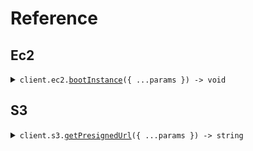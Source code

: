 # Reference

## Ec2

<details><summary><code>client.ec2.<a href="/src/api/resources/ec2/client/Client.ts">bootInstance</a>({ ...params }) -> void</code></summary>
<dl>
<dd>

#### 🔌 Usage

<dl>
<dd>

<dl>
<dd>

```typescript
await client.ec2.bootInstance({
    size: "size",
});
```

</dd>
</dl>
</dd>
</dl>

#### ⚙️ Parameters

<dl>
<dd>

<dl>
<dd>

**request:** `SeedMultiUrlEnvironment.BootInstanceRequest`

</dd>
</dl>

<dl>
<dd>

**requestOptions:** `Ec2.RequestOptions`

</dd>
</dl>
</dd>
</dl>

</dd>
</dl>
</details>

## S3

<details><summary><code>client.s3.<a href="/src/api/resources/s3/client/Client.ts">getPresignedUrl</a>({ ...params }) -> string</code></summary>
<dl>
<dd>

#### 🔌 Usage

<dl>
<dd>

<dl>
<dd>

```typescript
await client.s3.getPresignedUrl({
    s3Key: "s3Key",
});
```

</dd>
</dl>
</dd>
</dl>

#### ⚙️ Parameters

<dl>
<dd>

<dl>
<dd>

**request:** `SeedMultiUrlEnvironment.GetPresignedUrlRequest`

</dd>
</dl>

<dl>
<dd>

**requestOptions:** `S3.RequestOptions`

</dd>
</dl>
</dd>
</dl>

</dd>
</dl>
</details>
